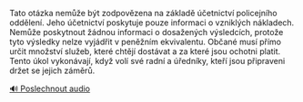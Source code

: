 
Tato otázka nemůže být zodpovězena na základě účetnictví policejního oddělení. Jeho účetnictví poskytuje pouze informaci o vzniklých nákladech. Nemůže poskytnout žádnou informaci o dosažených výsledcích, protože tyto výsledky nelze vyjádřit v peněžním ekvivalentu. Občané musí přímo určit množství služeb, které chtějí dostávat a za které jsou ochotni platit. Tento úkol vykonávají, když volí své radní a úředníky, kteří jsou připraveni držet se jejich záměrů.

[🔊 Poslechnout audio](/data/7-paragraphs/audio/chapter_61/para_006-Tato-otzka-neme-bt-zodpovzena-na-zklad-et.mp3)
